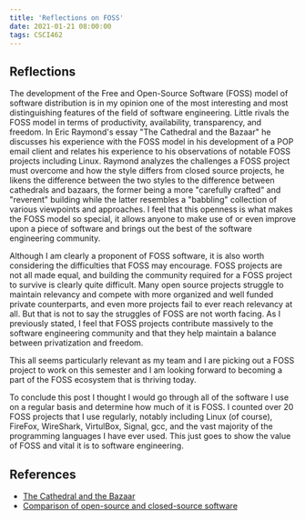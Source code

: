 ```yaml
---
title: 'Reflections on FOSS'
date: 2021-01-21 08:00:00
tags: CSCI462
---
```


## Reflections

The development of the Free and Open-Source Software (FOSS) model of software distribution is in my opinion one of the most interesting and most distinguishing features of the field of software engineering. Little rivals the FOSS model in terms of productivity, availability, transparency, and freedom. In Eric Raymond's essay "The Cathedral and the Bazaar" he discusses his experience with the FOSS model in his development of a POP email client and relates his experience to his observations of notable FOSS projects including Linux. Raymond analyzes the challenges a FOSS project must overcome and how the style differs from closed source projects, he likens the difference between the two styles to the difference between cathedrals and bazaars, the former being a more "carefully crafted" and "reverent" building while the latter resembles a "babbling" collection of various viewpoints and approaches. I feel that this openness is what makes the FOSS model so special, it allows anyone to make use of or even improve upon a piece of software and brings out the best of the software engineering community.

Although I am clearly a proponent of FOSS software, it is also worth considering the difficulties that FOSS may encourage. FOSS projects are not all made equal, and building the community required for a FOSS project to survive is clearly quite difficult. Many open source projects struggle to maintain relevancy and compete with more organized and well funded private counterparts, and even more projects fail to ever reach relevancy at all. But that is not to say the struggles of FOSS are not worth facing. As I previously stated, I feel that FOSS projects contribute massively to the software engineering community and that they help maintain a balance between privatization and freedom.

This all seems particularly relevant as my team and I are picking out a FOSS project to work on this semester and I am looking forward to becoming a part of the FOSS ecosystem that is thriving today.

To conclude this post I thought I would go through all of the software I use on a regular basis and determine how much of it is FOSS. I counted over 20 FOSS projects that I use regularly, notably including Linux (of course), FireFox, WireShark, VirtulBox, Signal, gcc, and the vast majority of the programming languages I have ever used. This just goes to show the value of FOSS and vital it is to software engineering.

## References

- [The Cathedral and the Bazaar](http://bowringj.people.cofc.edu/docs/cathedral-bazaar.pdf)
- [Comparison of open-source and closed-source software](https://en.wikipedia.org/wiki/Comparison_of_open-source_and_closed-source_software)
